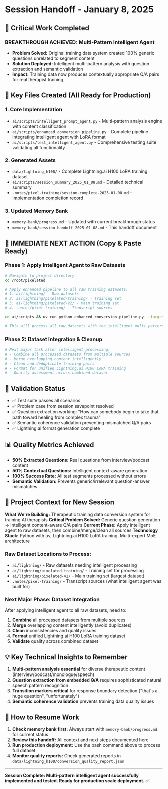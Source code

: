 # Session Handoff - January 8, 2025
## 🎯 Critical Work Completed

### **BREAKTHROUGH ACHIEVED:** Multi-Pattern Intelligent Agent
- **Problem Solved:** Original training data system created 100% generic questions unrelated to segment content
- **Solution Deployed:** Intelligent multi-pattern analysis with question extraction and semantic validation
- **Impact:** Training data now produces contextually appropriate Q/A pairs for real therapist training

## 📁 Key Files Created (All Ready for Production)

### 1. Core Implementation
- `ai/scripts/intelligent_prompt_agent.py` - Multi-pattern analysis engine with content classification
- `ai/scripts/enhanced_conversion_pipeline.py` - Complete pipeline integrating intelligent agent with LoRA format
- `ai/scripts/test_intelligent_agent.py` - Comprehensive testing suite validating all functionality

### 2. Generated Assets
- `data/lightning_h100/` - Complete Lightning.ai H100 LoRA training dataset
- `ai/scripts/session_summary_2025_01_08.md` - Detailed technical summary
- `.notes/pixel-training/session-complete-2025-01-08.md` - Implementation completion record

### 3. Updated Memory Bank
- `memory-bank/progress.md` - Updated with current breakthrough status
- `memory-bank/session-handoff-2025-01-08.md` - This handoff document

## 🚀 **IMMEDIATE NEXT ACTION** (Copy & Paste Ready)

### **Phase 1: Apply Intelligent Agent to Raw Datasets**
```bash
# Navigate to project directory
cd /root/pixelated

# Apply enhanced pipeline to all raw training datasets:
# 1. ai/lightning/ - Raw datasets
# 2. ai/lightning/pixelated-training/ - Training set  
# 3. ai/lightning/pixelated-v2/ - Main training set
# 4. .notes/pixel-training/ - Transcript sources

cd ai/scripts && uv run python enhanced_conversion_pipeline.py --target-all-datasets

# This will process all raw datasets with the intelligent multi-pattern agent
```

### **Phase 2: Dataset Integration & Cleanup** 
```bash
# Next major task after intelligent processing:
# - Combine all processed datasets from multiple sources
# - Merge overlapping content intelligently  
# - Clean and deduplicate training pairs
# - Format for unified Lightning.ai H100 LoRA training
# - Quality assessment across combined dataset
```

## 🧪 **Validation Status**
- ✅ Test suite passes all scenarios
- ✅ Problem case from session savepoint resolved
- ✅ Question extraction working: "How can somebody begin to take that path toward healing from complex trauma"
- ✅ Semantic coherence validation preventing mismatched Q/A pairs
- ✅ Lightning.ai format generation complete

## 📊 **Quality Metrics Achieved**
- **50% Extracted Questions:** Real questions from interview/podcast content
- **50% Contextual Questions:** Intelligent context-aware generation  
- **100% Success Rate:** All test segments processed without errors
- **Semantic Validation:** Prevents generic/irrelevant question-answer mismatches

## 🎯 **Project Context for New Session**

**What We're Building:** Therapeutic training data conversion system for training AI therapists
**Critical Problem Solved:** Generic question generation → Intelligent content-aware Q/A pairs
**Current Phase:** Apply intelligent agent to raw datasets, then combine/merge/clean all sources
**Technology Stack:** Python with uv, Lightning.ai H100 LoRA training, Multi-expert MoE architecture

### **Raw Dataset Locations to Process:**
- `ai/lightning/` - Raw datasets needing intelligent processing
- `ai/lightning/pixelated-training/` - Training set for processing  
- `ai/lightning/pixelated-v2/` - Main training set (largest dataset)
- `.notes/pixel-training/` - Transcript sources (what intelligent agent was built for)

### **Next Major Phase:** Dataset Integration
After applying intelligent agent to all raw datasets, need to:
1. **Combine** all processed datasets from multiple sources
2. **Merge** overlapping content intelligently (avoid duplicates)
3. **Clean** inconsistencies and quality issues
4. **Format** unified Lightning.ai H100 LoRA training dataset
5. **Validate** quality across combined dataset

## 💡 **Key Technical Insights to Remember**
1. **Multi-pattern analysis essential** for diverse therapeutic content (interview/podcast/monologue/speech)
2. **Question extraction from embedded Q/A** requires sophisticated natural speech pattern recognition
3. **Transition markers critical** for response boundary detection ("that's a huge question", "unfortunately")
4. **Semantic coherence validation** prevents training data quality issues

## 🔄 **How to Resume Work**
1. **Check memory bank first:** Always start with `memory-bank/progress.md` for current status
2. **Review this handoff:** All context and next steps documented here
3. **Run production deployment:** Use the bash command above to process full dataset
4. **Monitor quality reports:** Check generated reports in `data/lightning_h100/conversion_quality_report.json`

---
**Session Complete: Multi-pattern intelligent agent successfully implemented and tested. Ready for production scale deployment.** ✅